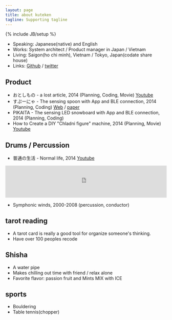```yaml
---
layout: page
title: about kuteken
tagline: Supporting tagline
---
```

{% include JB/setup %}

* Speaking: Japanese(native) and English
* Works: System architect / Product manager in Japan / Vietnam
* Living: Saigon(ho chi minh), Vietnam / Tokyo, Japan(codate share house)
* Links: [Github](https://github.com/kuteken) / [twitter](http://twitter.com/kuteken)

## Product 

* おとしもの - a lost article, 2014 (Planning, Coding, Movie) [Youtube](https://www.youtube.com/watch?v=ysYOdcbIuNA)
* すぷーにゃ - The sensing spoon with App and BLE connection, 2014 (Planning, Coding) [Web](http://aufl.kddi.com/prototypes/detail/9) / [paper](http://www.wiss.org/WISS2014Proceedings/demo/063.pdf)
* PIKAITA - The sensing LED snowboard with App and BLE connection, 2014 (Planning, Coding)
* How to Create a DIY "Chladni figure" machine, 2014 (Planning, Movie) [Youtube](https://www.youtube.com/watch?v=FsNTsqm78TM)

## Drums / Percussion

* 普通の生活 - Normal life, 2014 [Youtube](https://www.youtube.com/watch?v=SQ7r4W6TlWI)

<iframe width="100%" height="100" scrolling="no" frameborder="no" src="https://w.soundcloud.com/player/?url=https%3A//api.soundcloud.com/tracks/188085334&amp;color=ff5500&amp;auto_play=false&amp;hide_related=false&amp;show_comments=true&amp;show_user=true&amp;show_reposts=false"></iframe>

* Symphonic winds, 2000-2008 (percussion, conductor)

## tarot reading

* A tarot card is really a good tool for organize someone's thinking.
* Have over 100 peoples recode

## Shisha

* A water pipe
* Makes chilling out time with friend / relax alone
* Favorite flavor: passion fruit and Mints MIX with ICE

## sports

* Bouldering
* Table tennis(chopper) 
